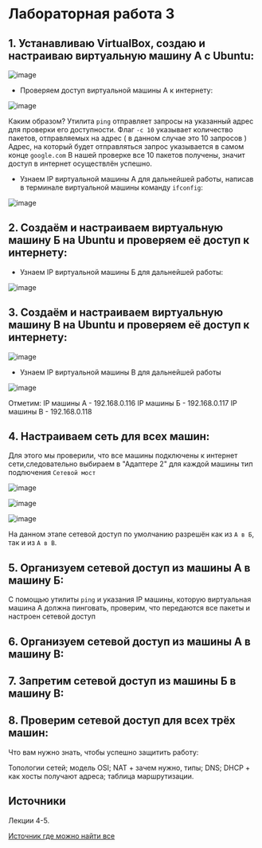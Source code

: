 # Лабораторная работа 3
## 1. Устанавливаю VirtualBox, создаю и настраиваю виртуальную машину А с Ubuntu:
   
![image](vmA.png)

- Проверяем доступ виртуальной машины А к интернету:

![image](inetA.png)

Каким образом?
Утилита `ping` отправляет запросы на указанный адрес для проверки его доступности.
Флаг `-с 10` указывает количество пакетов, отправляемых на адрес ( в данном случае это 10 запросов )
Адрес, на который будет отправляться запрос указывается в самом конце `google.com`
В нашей проверке все 10 пакетов получены, значит доступ в интернет осуществлён успешно.

- Узнаем IP виртуальной машины А для дальнейшей работы, написав в терминале виртуальной машины команду `ifconfig`:

![image](ipAA.png)

## 2. Создаём и настраиваем виртуальную машину Б на Ubuntu и проверяем её доступ к интернету:

- Узнаем IP виртуальной машины Б для дальнейшей работы:

![image](ipB.jpg)

## 3. Создаём и настраиваем виртуальную машину В на Ubuntu и проверяем её доступ к интернету:

![image](proverkaseti2.png)
   
- Узнаем IP виртуальной машины В для дальнейшей работы

![image](ipC.jpg)

Отметим:
IP машины А - 192.168.0.116
IP машины Б - 192.168.0.117
IP машины В - 192.168.0.118

## 4. Настраиваем сеть для всех машин:

Для этого мы проверили, что все машины подключены к интернет сети,следовательно выбираем в "Адаптере 2" для каждой машины тип подлючения `Сетевой мост`

![image](setevoeAB.png)

![image](setevoeB.png)

![image](setevoeC.png)

На данном этапе сетевой доступ по умолчанию разрешён как из `А в Б`, так и из `А в В`.

## 5. Организуем сетевой доступ из машины А в машину Б:
С помощью утилиты `ping` и указания IP машины, которую виртуальная машина А должна пинговать, проверим, что передаются все пакеты и настроен сетевой доступ




## 6. Организуем сетевой доступ из машины А в машину В:



## 7. Запретим сетевой доступ из машины Б в машину В:



## 8. Проверим сетевой доступ для всех трёх машин:


Что вам нужно знать, чтобы успешно защитить работу:

Топологии сетей; модель OSI; NAT + зачем нужно, типы; DNS; DHCP + как хосты получают адреса; таблица маршрутизации.

## Источники

Лекции 4-5.

[Источник где можно найти все](https://google.com)
